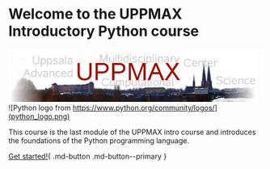 # Welcome to the UPPMAX Introductory Python course

![The UPPMAX logo](uppmax_logo.png)
![Python logo from https://www.python.org/community/logos/](python_logo.png)

This course
is the last module of the UPPMAX intro course
and introduces the foundations of the Python programming language.

[Get started!](morning_session/overview/){ .md-button .md-button--primary }
